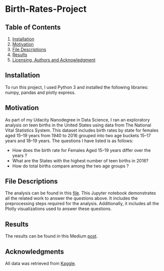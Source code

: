 # Birth-Rates-Project

## Table of Contents
1. [Installation](#Installation)
2. [Motivation](#Motivation)
3. [File Descriptions](#FileDescriptions)
4. [Results](#Results)
5. [Licensing, Authors and Acknowledgment](#Licensing,AuthorsandAcknowledgment)

## Installation
To run this project, I used Python 3 and installed the following libraries: numpy, pandas and plotly express.

## Motivation
As part of my Udacity Nanodegree in Data Science, I ran an exploratory analysis on teen births in the United States using data from The National Vital Statistics System. This dataset includes birth rates by state for females aged 15–19 years from 1940 to 2016 grouped into two age buckets 15–17 years and 18–19 years. The questions I have listed is as follows:

- How does the birth rate for Females Aged 15–19 years differ over the years ?
- What are the States with the highest number of teen births in 2016?
- How do total births compare among the two age groups ?

## File Descriptions
The analysis can be found in this [file](https://github.com/ccalixwoc/Data-Science-Nanodegree-Project-1/blob/master/dsnd-project-1.ipynb). This Jupyter notebook demonstrates all the related work to answer the questions above. It includes the preprocessing steps required for the analysis. Additionally, it includes all the Plotly visualizations used to answer these questions. 

## Results
The results can be found in this Medium [post](https://medium.com/@rfatig/teen-births-where-you-live-matters-a65207a32d58).


## Acknowledgments
All data was retrieved from [Kaggle](https://www.kaggle.com/cdc/nchs-births-and-birth-rates-data?select=nchs-u.s.-and-state-trends-on-teen-births.csv).
